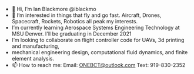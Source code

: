 - 👋 Hi, I’m Ian Blackmore @iblackmo
- 👀 I’m interested in things that fly and go fast. Aircraft, Drones, Spacecraft, Rockets, Robotics all peak my interests. 
- I’m currently learning Aerospace Systems Engineering Technology at MSU Denver. I'll be graduating in December 2021
- I’m looking to collaborate on flight controller code for UAVs, 3d printing and manufacturing, 
- mechanical engineering design, computational fluid dynamics, and finite element analysis.
- 📫 How to reach me:
  Email: ONEBCT@outlook.com
  Text: 919-830-2352
  
  
